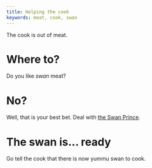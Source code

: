 ```yaml
---
title: Helping the cook
keywords: meat, cook, swan
---
```


The cook is out of meat.

# Where to?
Do you like _swan_ meat?

# No?
Well, that is your best bet. Deal with [the Swan Prince](020-swan-prince.md).

# The swan is... ready
Go tell the cook that there is now yummu swan to cook.
